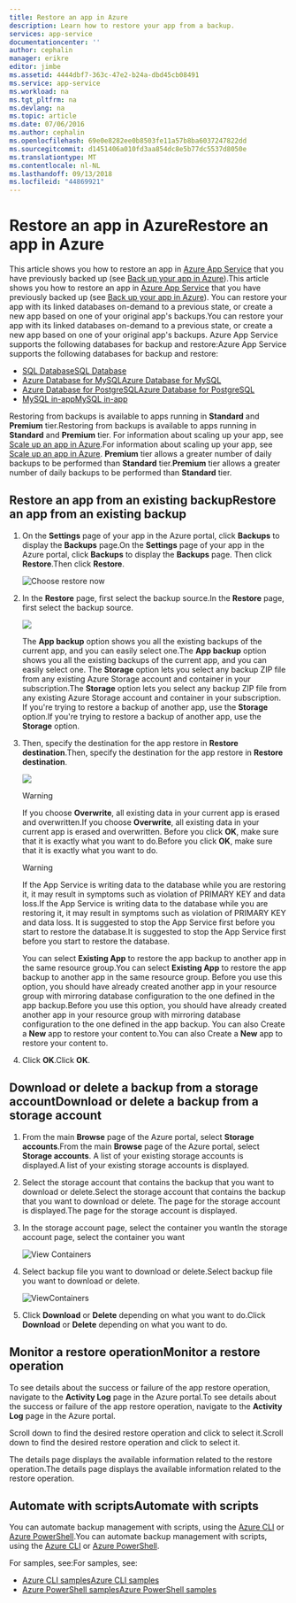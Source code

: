 ```yaml
---
title: Restore an app in Azure
description: Learn how to restore your app from a backup.
services: app-service
documentationcenter: ''
author: cephalin
manager: erikre
editor: jimbe
ms.assetid: 4444dbf7-363c-47e2-b24a-dbd45cb08491
ms.service: app-service
ms.workload: na
ms.tgt_pltfrm: na
ms.devlang: na
ms.topic: article
ms.date: 07/06/2016
ms.author: cephalin
ms.openlocfilehash: 69e0e8282ee0b8503fe11a57b8ba6037247822dd
ms.sourcegitcommit: d1451406a010fd3aa854dc8e5b77dc5537d8050e
ms.translationtype: MT
ms.contentlocale: nl-NL
ms.lasthandoff: 09/13/2018
ms.locfileid: "44869921"
---
```

# <a name="restore-an-app-in-azure"></a><span data-ttu-id="b9961-103">Restore an app in Azure</span><span class="sxs-lookup"><span data-stu-id="b9961-103">Restore an app in Azure</span></span>
<span data-ttu-id="b9961-104">This article shows you how to restore an app in [Azure App Service](../app-service/app-service-web-overview.md) that you have previously backed up (see [Back up your app in Azure](web-sites-backup.md)).</span><span class="sxs-lookup"><span data-stu-id="b9961-104">This article shows you how to restore an app in [Azure App Service](../app-service/app-service-web-overview.md) that you have previously backed up (see [Back up your app in Azure](web-sites-backup.md)).</span></span> <span data-ttu-id="b9961-105">You can restore your app with its linked databases on-demand to a previous state, or create a new app based on one of your original app's backups.</span><span class="sxs-lookup"><span data-stu-id="b9961-105">You can restore your app with its linked databases on-demand to a previous state, or create a new app based on one of your original app's backups.</span></span> <span data-ttu-id="b9961-106">Azure App Service supports the following databases for backup and restore:</span><span class="sxs-lookup"><span data-stu-id="b9961-106">Azure App Service supports the following databases for backup and restore:</span></span>
- [<span data-ttu-id="b9961-107">SQL Database</span><span class="sxs-lookup"><span data-stu-id="b9961-107">SQL Database</span></span>](https://azure.microsoft.com/services/sql-database/)
- [<span data-ttu-id="b9961-108">Azure Database for MySQL</span><span class="sxs-lookup"><span data-stu-id="b9961-108">Azure Database for MySQL</span></span>](https://azure.microsoft.com/services/mysql)
- [<span data-ttu-id="b9961-109">Azure Database for PostgreSQL</span><span class="sxs-lookup"><span data-stu-id="b9961-109">Azure Database for PostgreSQL</span></span>](https://azure.microsoft.com/services/postgresql)
- [<span data-ttu-id="b9961-110">MySQL in-app</span><span class="sxs-lookup"><span data-stu-id="b9961-110">MySQL in-app</span></span>](https://blogs.msdn.microsoft.com/appserviceteam/2017/03/06/announcing-general-availability-for-mysql-in-app)

<span data-ttu-id="b9961-111">Restoring from backups is available to apps running in **Standard** and **Premium** tier.</span><span class="sxs-lookup"><span data-stu-id="b9961-111">Restoring from backups is available to apps running in **Standard** and **Premium** tier.</span></span> <span data-ttu-id="b9961-112">For information about scaling up your app, see [Scale up an app in Azure](web-sites-scale.md).</span><span class="sxs-lookup"><span data-stu-id="b9961-112">For information about scaling up your app, see [Scale up an app in Azure](web-sites-scale.md).</span></span> <span data-ttu-id="b9961-113">**Premium** tier allows a greater number of daily backups to be performed than **Standard** tier.</span><span class="sxs-lookup"><span data-stu-id="b9961-113">**Premium** tier allows a greater number of daily backups to be performed than **Standard** tier.</span></span>

<a name="PreviousBackup"></a>

## <a name="restore-an-app-from-an-existing-backup"></a><span data-ttu-id="b9961-114">Restore an app from an existing backup</span><span class="sxs-lookup"><span data-stu-id="b9961-114">Restore an app from an existing backup</span></span>
1. <span data-ttu-id="b9961-115">On the **Settings** page of your app in the Azure portal, click **Backups** to display the **Backups** page.</span><span class="sxs-lookup"><span data-stu-id="b9961-115">On the **Settings** page of your app in the Azure portal, click **Backups** to display the **Backups** page.</span></span> <span data-ttu-id="b9961-116">Then click **Restore**.</span><span class="sxs-lookup"><span data-stu-id="b9961-116">Then click **Restore**.</span></span>
   
    ![Choose restore now][ChooseRestoreNow]
2. <span data-ttu-id="b9961-118">In the **Restore** page, first select the backup source.</span><span class="sxs-lookup"><span data-stu-id="b9961-118">In the **Restore** page, first select the backup source.</span></span>
   
    ![](./media/web-sites-restore/021ChooseSource1.png)
   
    <span data-ttu-id="b9961-119">The **App backup** option shows you all the existing backups of the current app, and you can easily select one.</span><span class="sxs-lookup"><span data-stu-id="b9961-119">The **App backup** option shows you all the existing backups of the current app, and you can easily select one.</span></span>
    <span data-ttu-id="b9961-120">The **Storage** option lets you select any backup ZIP file from any existing Azure Storage account and container in your subscription.</span><span class="sxs-lookup"><span data-stu-id="b9961-120">The **Storage** option lets you select any backup ZIP file from any existing Azure Storage account and container in your subscription.</span></span>
    <span data-ttu-id="b9961-121">If you're trying to restore a backup of another app, use the **Storage** option.</span><span class="sxs-lookup"><span data-stu-id="b9961-121">If you're trying to restore a backup of another app, use the **Storage** option.</span></span>
3. <span data-ttu-id="b9961-122">Then, specify the destination for the app restore in **Restore destination**.</span><span class="sxs-lookup"><span data-stu-id="b9961-122">Then, specify the destination for the app restore in **Restore destination**.</span></span>
   
    ![](./media/web-sites-restore/022ChooseDestination1.png)
   
   > [!WARNING]
   > <span data-ttu-id="b9961-123">If you choose **Overwrite**, all existing data in your current app is erased and overwritten.</span><span class="sxs-lookup"><span data-stu-id="b9961-123">If you choose **Overwrite**, all existing data in your current app is erased and overwritten.</span></span> <span data-ttu-id="b9961-124">Before you click **OK**, make sure that it is exactly what you want to do.</span><span class="sxs-lookup"><span data-stu-id="b9961-124">Before you click **OK**, make sure that it is exactly what you want to do.</span></span>
   > 
   > 
   
   > [!WARNING]
   > <span data-ttu-id="b9961-125">If the App Service is writing data to the database while you are restoring it, it may result in symptoms such as violation of PRIMARY KEY and data loss.</span><span class="sxs-lookup"><span data-stu-id="b9961-125">If the App Service is writing data to the database while you are restoring it, it may result in symptoms such as violation of PRIMARY KEY and data loss.</span></span> <span data-ttu-id="b9961-126">It is suggested to stop the App Service first before you start to restore the database.</span><span class="sxs-lookup"><span data-stu-id="b9961-126">It is suggested to stop the App Service first before you start to restore the database.</span></span>
   > 
   > 
   
    <span data-ttu-id="b9961-127">You can select **Existing App** to restore the app backup to another app in the same resource group.</span><span class="sxs-lookup"><span data-stu-id="b9961-127">You can select **Existing App** to restore the app backup to another app in the same resource group.</span></span> <span data-ttu-id="b9961-128">Before you use this option, you should have already created another app in your resource group with mirroring database configuration to the one defined in the app backup.</span><span class="sxs-lookup"><span data-stu-id="b9961-128">Before you use this option, you should have already created another app in your resource group with mirroring database configuration to the one defined in the app backup.</span></span> <span data-ttu-id="b9961-129">You can also Create a **New** app to restore your content to.</span><span class="sxs-lookup"><span data-stu-id="b9961-129">You can also Create a **New** app to restore your content to.</span></span>

4. <span data-ttu-id="b9961-130">Click **OK**.</span><span class="sxs-lookup"><span data-stu-id="b9961-130">Click **OK**.</span></span>

<a name="StorageAccount"></a>

## <a name="download-or-delete-a-backup-from-a-storage-account"></a><span data-ttu-id="b9961-131">Download or delete a backup from a storage account</span><span class="sxs-lookup"><span data-stu-id="b9961-131">Download or delete a backup from a storage account</span></span>
1. <span data-ttu-id="b9961-132">From the main **Browse** page of the Azure portal, select **Storage accounts**.</span><span class="sxs-lookup"><span data-stu-id="b9961-132">From the main **Browse** page of the Azure portal, select **Storage accounts**.</span></span> <span data-ttu-id="b9961-133">A list of your existing storage accounts is displayed.</span><span class="sxs-lookup"><span data-stu-id="b9961-133">A list of your existing storage accounts is displayed.</span></span>
2. <span data-ttu-id="b9961-134">Select the storage account that contains the backup that you want to download or delete.</span><span class="sxs-lookup"><span data-stu-id="b9961-134">Select the storage account that contains the backup that you want to download or delete.</span></span> <span data-ttu-id="b9961-135">The page for the storage account is displayed.</span><span class="sxs-lookup"><span data-stu-id="b9961-135">The page for the storage account is displayed.</span></span>
3. <span data-ttu-id="b9961-136">In the storage account page, select the container you want</span><span class="sxs-lookup"><span data-stu-id="b9961-136">In the storage account page, select the container you want</span></span>
   
    ![View Containers][ViewContainers]
4. <span data-ttu-id="b9961-138">Select backup file you want to download or delete.</span><span class="sxs-lookup"><span data-stu-id="b9961-138">Select backup file you want to download or delete.</span></span>
   
    ![ViewContainers](./media/web-sites-restore/03ViewFiles.png)
5. <span data-ttu-id="b9961-140">Click **Download** or **Delete** depending on what you want to do.</span><span class="sxs-lookup"><span data-stu-id="b9961-140">Click **Download** or **Delete** depending on what you want to do.</span></span>  

<a name="OperationLogs"></a>

## <a name="monitor-a-restore-operation"></a><span data-ttu-id="b9961-141">Monitor a restore operation</span><span class="sxs-lookup"><span data-stu-id="b9961-141">Monitor a restore operation</span></span>
<span data-ttu-id="b9961-142">To see details about the success or failure of the app restore operation, navigate to the **Activity Log** page in the Azure portal.</span><span class="sxs-lookup"><span data-stu-id="b9961-142">To see details about the success or failure of the app restore operation, navigate to the **Activity Log** page in the Azure portal.</span></span>  
 

<span data-ttu-id="b9961-143">Scroll down to find the desired restore operation and click to select it.</span><span class="sxs-lookup"><span data-stu-id="b9961-143">Scroll down to find the desired restore operation and click to select it.</span></span>

<span data-ttu-id="b9961-144">The details page displays the available information related to the restore operation.</span><span class="sxs-lookup"><span data-stu-id="b9961-144">The details page displays the available information related to the restore operation.</span></span>

## <a name="automate-with-scripts"></a><span data-ttu-id="b9961-145">Automate with scripts</span><span class="sxs-lookup"><span data-stu-id="b9961-145">Automate with scripts</span></span>

<span data-ttu-id="b9961-146">You can automate backup management with scripts, using the [Azure CLI](/cli/azure/install-azure-cli) or [Azure PowerShell](/powershell/azure/overview).</span><span class="sxs-lookup"><span data-stu-id="b9961-146">You can automate backup management with scripts, using the [Azure CLI](/cli/azure/install-azure-cli) or [Azure PowerShell](/powershell/azure/overview).</span></span>

<span data-ttu-id="b9961-147">For samples, see:</span><span class="sxs-lookup"><span data-stu-id="b9961-147">For samples, see:</span></span>

- [<span data-ttu-id="b9961-148">Azure CLI samples</span><span class="sxs-lookup"><span data-stu-id="b9961-148">Azure CLI samples</span></span>](app-service-cli-samples.md)
- [<span data-ttu-id="b9961-149">Azure PowerShell samples</span><span class="sxs-lookup"><span data-stu-id="b9961-149">Azure PowerShell samples</span></span>](app-service-powershell-samples.md)

<!-- ## Next Steps
You can backup and restore App Service apps using REST API. -->


<!-- IMAGES -->
[ChooseRestoreNow]: ./media/web-sites-restore/02ChooseRestoreNow1.png
[ViewContainers]: ./media/web-sites-restore/03ViewContainers.png
